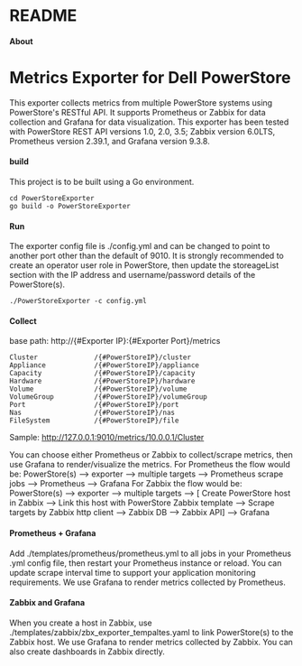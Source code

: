 # README
#### About
# Metrics Exporter for Dell PowerStore

This exporter collects metrics from multiple PowerStore systems using PowerStore's RESTful API. It supports Prometheus or Zabbix for data collection and Grafana for data visualization. This exporter has been tested with PowerStore REST API versions 1.0, 2.0, 3.5; Zabbix version 6.0LTS, Prometheus version 2.39.1, and Grafana version 9.3.8.

#### build
This project is to be built using a Go environment.

```
cd PowerStoreExporter
go build -o PowerStoreExporter
```
#### Run
The exporter config file is ./config.yml and can be changed to point to another port other than the default of 9010. It is strongly recommended to create an operator user role in PowerStore, then update the storeageList section with the IP address and username/password details of the PowerStore(s).

```
./PowerStoreExporter -c config.yml
```


#### Collect
base path: http://{#Exporter IP}:{#Exporter Port}/metrics

```
Cluster              /{#PowerStoreIP}/cluster
Appliance            /{#PowerStoreIP}/appliance
Capacity             /{#PowerStoreIP}/capacity
Hardware             /{#PowerStoreIP}/hardware
Volume               /{#PowerStoreIP}/volume
VolumeGroup          /{#PowerStoreIP}/volumeGroup
Port                 /{#PowerStoreIP}/port
Nas                  /{#PowerStoreIP}/nas
FileSystem           /{#PowerStoreIP}/file
```
Sample: http://127.0.0.1:9010/metrics/10.0.0.1/Cluster

You can choose either Prometheus or Zabbix to collect/scrape metrics, then use Grafana to render/visualize the metrics.
For Prometheus the flow would be: PowerStore(s) --> exporter --> multiple targets --> Prometheus scrape jobs --> Prometheus --> Grafana
For Zabbix the flow would be: PowerStore(s) --> exporter --> multiple targets --> [ Create PowerStore host in Zabbix --> Link this host with PowerStore Zabbix template --> Scrape targets by Zabbix http client --> Zabbix DB --> Zabbix API] --> Grafana


#### Prometheus + Grafana

Add ./templates/prometheus/prometheus.yml to all jobs in your Prometheus .yml config file, then restart your Prometheus instance or reload. You can update scrape interval time to support your application monitoring requirements. We use Grafana to render metrics collected by Prometheus.

#### Zabbix and Grafana
When you create a host in Zabbix, use ./templates/zabbix/zbx_exporter_tempaltes.yaml to link PowerStore(s) to the Zabbix host. We use Grafana to render metrics collected by Zabbix. You can also create dashboards in Zabbix directly.

